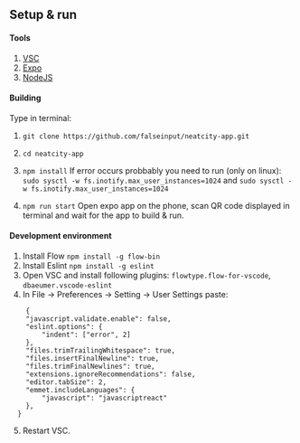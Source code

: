 
## Setup & run
#### Tools

1.  [VSC](https://code.visualstudio.com/)
2.  [Expo](https://play.google.com/store/apps/details?id=host.exp.exponent&hl=pl)
3.  [NodeJS](https://nodejs.org/en/)


#### Building
Type in terminal:
1.  `git clone https://github.com/falseinput/neatcity-app.git`

2.  `cd neatcity-app`

3.  `npm install`
If error occurs probbably you need to run (only on linux):
`sudo sysctl -w fs.inotify.max_user_instances=1024`
and
`sudo sysctl -w fs.inotify.max_user_instances=1024`
4. `npm run start`
Open expo app on the phone, scan QR code displayed in terminal and wait for the app to build & run.

#### Development environment
1. Install Flow `npm install -g flow-bin`
2. Install Eslint `npm install -g eslint`
3. Open VSC and install following plugins: `flowtype.flow-for-vscode`, `dbaeumer.vscode-eslint`
4.  In File -> Preferences -> Setting -> User Settings paste:
```
	{
    "javascript.validate.enable": false,
    "eslint.options": {
        "indent": ["error", 2]
    },
    "files.trimTrailingWhitespace": true,
    "files.insertFinalNewline": true,
    "files.trimFinalNewlines": true,
    "extensions.ignoreRecommendations": false,
    "editor.tabSize": 2,
    "emmet.includeLanguages": {
        "javascript": "javascriptreact"
    },
  }
```
5. Restart VSC.
